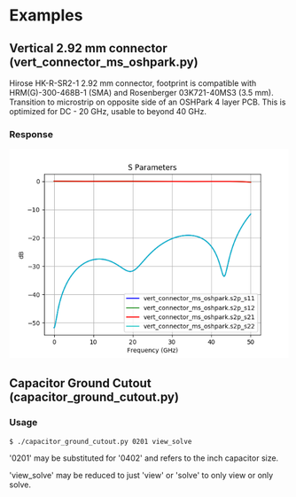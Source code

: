 # Examples

## Vertical 2.92 mm connector (vert_connector_ms_oshpark.py)

Hirose HK-R-SR2-1 2.92 mm connector, footprint is compatible with
HRM(G)-300-468B-1 (SMA) and Rosenberger 03K721-40MS3 (3.5
mm). Transition to microstrip on opposite side of an OSHPark 4 layer
PCB. This is optimized for DC - 20 GHz, usable to beyond 40 GHz.

### Response
![response plot](images/vert_connector_ms_oshpark.png "response plot")

## Capacitor Ground Cutout (capacitor_ground_cutout.py)

### Usage
```
$ ./capacitor_ground_cutout.py 0201 view_solve
```

'0201' may be substituted for '0402' and refers to the inch capacitor size.

'view_solve' may be reduced to just 'view' or 'solve' to only view or only solve.